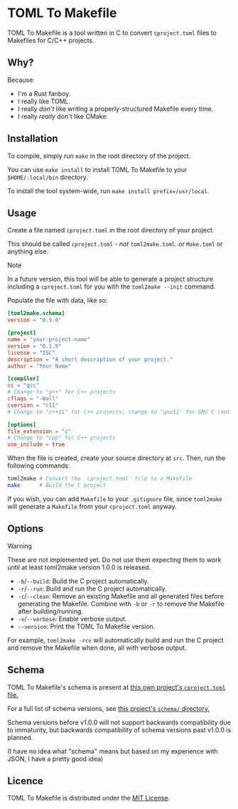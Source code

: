 # TOML To Makefile

TOML To Makefile is a tool written in C to convert `cproject.toml` files to
Makefiles for C/C++ projects.

## Why?

Because:

* I'm a Rust fanboy.
* I really like TOML.
* I really *don't* like writing a properly-structured Makefile every time.
* I really *really* don't like CMake.

## Installation

To compile, simply run `make` in the root directory of the project.

You can use `make install` to install TOML To Makefile to your `$HOME/.local/bin` directory.

To install the tool system-wide, run `make install prefix=/usr/local`.

## Usage

Create a file named `cproject.toml` in the root directory of your project.

This should be called `cproject.toml` - *not* `toml2make.toml`. or `Make.toml`
or anything else.

> [!NOTE]
> In a future version, this tool will be able to generate a project structure
> including a `cproject.toml` for you with the `toml2make --init` command.

Populate the file with data, like so:

```toml
[toml2make.schema]
version = "0.5.0"

[project]
name = "your-project-name"
version = "0.1.0"
license = "ISC"
description = "A short description of your project."
author = "Your Name"

[compiler]
cc = "gcc"
# Change to "g++" for C++ projects
cflags = "-Wall"
cversion = "c11"
# Change to "c++11" for C++ projects; change to "gnu11` for GNU C (not ISO C) projects

[options]
file_extension = "c"
# Change to "cpp" for C++ projects
use_include = true
```

When the file is created, create your source directory at `src`. Then, run
the following commands:

```bash
toml2make # Convert the `cproject.toml` file to a Makefile
make      # Build the C project
```

If you wish, you can add `Makefile` to your `.gitignore` file, since `toml2make`
will generate a `Makefile` from your `cproject.toml` anyway.

## Options

> [!WARNING]
> These are not implemented yet. Do not use them expecting them to work until
> at least toml2make version 1.0.0 is released.

* `-b`/`--build`: Build the C project automatically.
* `-r`/`--run`: Build and run the C project automatically.
* `-c`/`--clean`: Remove an existing Makefile and all generated files before generating the Makefile.
  Combine with `-b` or `-r` to remove the Makefile after building/running.
* `-v`/`--verbose`: Enable verbose output.
* `--version`: Print the TOML To Makefile version.

For example, `toml2make -rcv` will automatically build and run the C project and remove the Makefile when done, all with verbose output.

## Schema

TOML To Makefile's schema is present at [this own project's `cproject.toml` file.](https://github.com/AeriaVelocity/toml2make/blob/main/cproject.toml)

For a full list of schema versions, see [this project's `schema/` directory.](https://github.com/AeriaVelocity/toml2make/tree/main/schema)

Schema versions before v1.0.0 will not support backwards compatibility due to
immaturity, but backwards compatibility of schema versions past v1.0.0 is
planned.

(I have no idea what "schema" means but based on my experience with JSON, I have
a pretty good idea)

## Licence

TOML To Makefile is distributed under the [MIT License](LICENSE).
